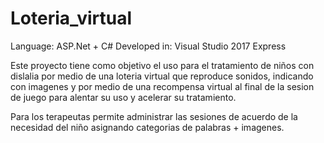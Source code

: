 # Loteria_virtual
Language: ASP.Net + C#
Developed in: Visual Studio 2017 Express

Este proyecto tiene como objetivo el uso para el tratamiento de niños con dislalia por medio de una loteria virtual que reproduce sonidos, indicando con imagenes y por medio de una recompensa virtual al final de la sesion de juego para alentar su uso y acelerar su tratamiento.

Para los terapeutas permite administrar las sesiones de acuerdo de la necesidad del niño asignando categorias de palabras + imagenes.
